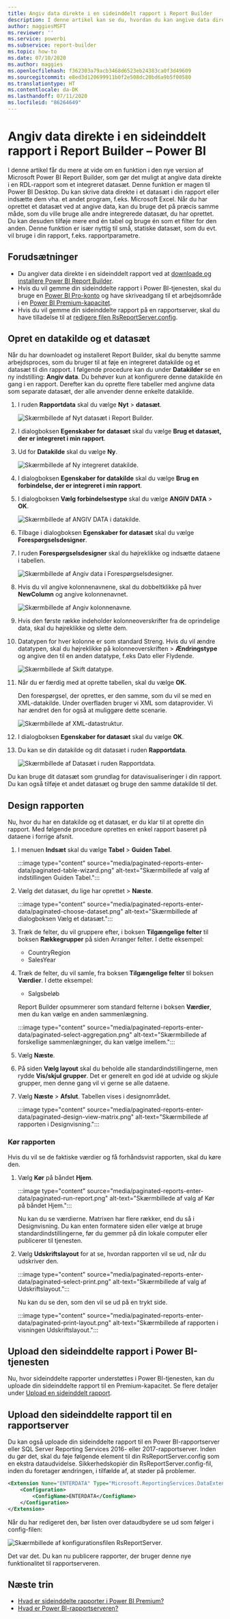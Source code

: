 ```yaml
---
title: Angiv data direkte i en sideinddelt rapport i Report Builder
description: I denne artikel kan se du, hvordan du kan angive data direkte i en sideinddelt rapport i Report Builder.
author: maggiesMSFT
ms.reviewer: ''
ms.service: powerbi
ms.subservice: report-builder
ms.topic: how-to
ms.date: 07/10/2020
ms.author: maggies
ms.openlocfilehash: f362303a79acb3468d6523eb24383ca0f3d49609
ms.sourcegitcommit: e8ed3d120699911b0f2e508dc20bd6a9b5f00580
ms.translationtype: HT
ms.contentlocale: da-DK
ms.lasthandoff: 07/11/2020
ms.locfileid: "86264649"
---
```

# <a name="enter-data-directly-in-a-paginated-report-in-report-builder---power-bi"></a>Angiv data direkte i en sideinddelt rapport i Report Builder – Power BI

I denne artikel får du mere at vide om en funktion i den nye version af Microsoft Power BI Report Builder, som gør det muligt at angive data direkte i en RDL-rapport som et integreret datasæt.  Denne funktion er magen til Power BI Desktop. Du kan skrive data direkte i et datasæt i din rapport eller indsætte dem vha. et andet program, f.eks. Microsoft Excel. Når du har oprettet et datasæt ved at angive data, kan du bruge det på præcis samme måde, som du ville bruge alle andre integrerede datasæt, du har oprettet. Du kan desuden tilføje mere end én tabel og bruge én som et filter for den anden. Denne funktion er især nyttig til små, statiske datasæt, som du evt. vil bruge i din rapport, f.eks. rapportparametre.
 
## <a name="prerequisites"></a>Forudsætninger

- Du angiver data direkte i en sideinddelt rapport ved at [downloade og installere Power BI Report Builder](https://aka.ms/pbireportbuilder). 
- Hvis du vil gemme din sideinddelte rapport i Power BI-tjenesten, skal du bruge en [Power BI Pro-konto](../fundamentals/service-self-service-signup-for-power-bi.md) og have skriveadgang til et arbejdsområde i en [Power BI Premium-kapacitet](../admin/service-premium-what-is.md).
- Hvis du vil gemme din sideinddelte rapport på en rapportserver, skal du have tilladelse til at [redigere filen RsReportServer.config](#upload-the-paginated-report-to-a-report-server).

## <a name="create-a-data-source-and-dataset"></a>Opret en datakilde og et datasæt

Når du har downloadet og installeret Report Builder, skal du benytte samme arbejdsproces, som du bruger til at føje en integreret datakilde og et datasæt til din rapport. I følgende procedure kan du under **Datakilder** se en ny indstilling: **Angiv data**.  Du behøver kun at konfigurere denne datakilde én gang i en rapport. Derefter kan du oprette flere tabeller med angivne data som separate datasæt, der alle anvender denne enkelte datakilde.

1. I ruden **Rapportdata** skal du vælge **Nyt** > **datasæt**.

    ![Skærmbillede af Nyt datasæt i Report Builder.](media/paginated-reports-enter-data/paginated-new-dataset.png)

1. I dialogboksen **Egenskaber for datasæt** skal du vælge **Brug et datasæt, der er integreret i min rapport**.

1. Ud for **Datakilde** skal du vælge **Ny**.

    ![Skærmbillede af Ny integreret datakilde.](media/paginated-reports-enter-data/paginated-new-data-source.png)

1. I dialogboksen **Egenskaber for datakilde** skal du vælge **Brug en forbindelse, der er integreret i min rapport**.
2. I dialogboksen **Vælg forbindelsestype** skal du vælge **ANGIV DATA** > **OK**.

    ![Skærmbillede af ANGIV DATA i datakilde.](media/paginated-reports-enter-data/paginated-data-source-properties-enter-data.png)

1. Tilbage i dialogboksen **Egenskaber for datasæt** skal du vælge **Forespørgselsdesigner**.
2. I ruden **Forespørgselsdesigner** skal du højreklikke og indsætte dataene i tabellen.

    ![Skærmbillede af Angiv data i Forespørgselsdesigner.](media/paginated-reports-enter-data/paginated-enter-data.png)

1. Hvis du vil angive kolonnenavnene, skal du dobbeltklikke på hver **NewColumn** og angive kolonnenavnet.

    ![Skærmbillede af Angiv kolonnenavne.](media/paginated-reports-enter-data/paginated-column-name.png)

1. Hvis den første række indeholder kolonneoverskrifter fra de oprindelige data, skal du højreklikke og slette dem.
    
9. Datatypen for hver kolonne er som standard Streng. Hvis du vil ændre datatypen, skal du højreklikke på kolonneoverskriften > **Ændringstype** og angive den til en anden datatype, f.eks Dato eller Flydende.

    ![Skærmbillede af Skift datatype.](media/paginated-reports-enter-data/paginated-data-type.png)

1. Når du er færdig med at oprette tabellen, skal du vælge **OK**.  

    Den forespørgsel, der oprettes, er den samme, som du vil se med en XML-datakilde. Under overfladen bruger vi XML som dataprovider.  Vi har ændret den for også at muliggøre dette scenarie.

    ![Skærmbillede af XML-datastruktur.](media/paginated-reports-enter-data/paginated-xml-data.png)

12. I dialogboksen **Egenskaber for datasæt** skal du vælge **OK**.

13. Du kan se din datakilde og dit datasæt i ruden **Rapportdata**.

    ![Skærmbillede af Datasæt i ruden Rapportdata.](media/paginated-reports-enter-data/paginated-report-data-pane.png)

Du kan bruge dit datasæt som grundlag for datavisualiseringer i din rapport. Du kan også tilføje et andet datasæt og bruge den samme datakilde til det.

## <a name="design-the-report"></a>Design rapporten

Nu, hvor du har en datakilde og et datasæt, er du klar til at oprette din rapport. Med følgende procedure oprettes en enkel rapport baseret på dataene i forrige afsnit.

1. I menuen **Indsæt** skal du vælge **Tabel** > **Guiden Tabel**.

    :::image type="content" source="media/paginated-reports-enter-data/paginated-table-wizard.png" alt-text="Skærmbillede af valg af indstillingen Guiden Tabel.":::

1. Vælg det datasæt, du lige har oprettet > **Næste**.

    :::image type="content" source="media/paginated-reports-enter-data/paginated-choose-dataset.png" alt-text="Skærmbillede af dialogboksen Vælg et datasæt.":::

2.  Træk de felter, du vil gruppere efter, i boksen **Tilgængelige felter** til boksen **Rækkegrupper** på siden Arranger felter. I dette eksempel:

    - CountryRegion
    - SalesYear

3.  Træk de felter, du vil samle, fra boksen **Tilgængelige felter** til boksen **Værdier**. I dette eksempel:

    - Salgsbeløb

    Report Builder opsummerer som standard felterne i boksen **Værdier**, men du kan vælge en anden sammenlægning.

    :::image type="content" source="media/paginated-reports-enter-data/paginated-select-aggregation.png" alt-text="Skærmbillede af forskellige sammenlægninger, du kan vælge imellem.":::
 
1. Vælg **Næste**.
4.  På siden **Vælg layout** skal du beholde alle standardindstillingerne, men rydde **Vis/skjul grupper**. Det er generelt en god idé at udvide og skjule grupper, men denne gang vil vi gerne se alle dataene.

5.  Vælg **Næste** > **Afslut**. Tabellen vises i designområdet.

    :::image type="content" source="media/paginated-reports-enter-data/paginated-design-view-matrix.png" alt-text="Skærmbillede af rapporten i Designvisning.":::

### <a name="run-the-report"></a>Kør rapporten

Hvis du vil se de faktiske værdier og få forhåndsvist rapporten, skal du køre den.

1. Vælg **Kør** på båndet **Hjem**.

    :::image type="content" source="media/paginated-reports-enter-data/paginated-run-report.png" alt-text="Skærmbillede af valg af Kør på båndet Hjem.":::

    Nu kan du se værdierne. Matrixen har flere rækker, end du så i Designvisning.  Du kan enten formatere siden eller vælge at bruge standardindstillingerne, før du gemmer på din lokale computer eller publicerer til tjenesten.

1. Vælg **Udskriftslayout** for at se, hvordan rapporten vil se ud, når du udskriver den.

    :::image type="content" source="media/paginated-reports-enter-data/paginated-select-print.png" alt-text="Skærmbillede af valg af Udskriftslayout.":::

    Nu kan du se den, som den vil se ud på en trykt side.

    :::image type="content" source="media/paginated-reports-enter-data/paginated-print-layout.png" alt-text="Skærmbillede af rapporten i visningen Udskriftslayout.":::

## <a name="upload-the-paginated-report-to-the-power-bi-service"></a>Upload den sideinddelte rapport i Power BI-tjenesten

Nu, hvor sideinddelte rapporter understøttes i Power BI-tjenesten, kan du uploade din sideinddelte rapport til en Premium-kapacitet. Se flere detaljer under [Upload en sideinddelt rapport](paginated-reports-save-to-power-bi-service.md).

## <a name="upload-the-paginated-report-to-a-report-server"></a>Upload den sideinddelte rapport til en rapportserver

Du kan også uploade din sideinddelte rapport til en Power BI-rapportserver eller SQL Server Reporting Services 2016- eller 2017-rapportserver. Inden du gør det, skal du føje følgende element til din RsReportServer.config som en ekstra dataudvidelse. Sikkerhedskopiér din RsReportServer.config-fil, inden du foretager ændringen, i tilfælde af, at støder på problemer.

```xml
<Extension Name="ENTERDATA" Type="Microsoft.ReportingServices.DataExtensions.XmlDPConnection,Microsoft.ReportingServices.DataExtensions">
    <Configuration>
        <ConfigName>ENTERDATA</ConfigName>
    </Configuration>
</Extension>
```

Når du har redigeret den, bør listen over dataudbydere se ud som følger i config-filen:

![Skærmbillede af konfigurationsfilen RsReportServer.](media/paginated-reports-enter-data/paginated-rsreportserver-config-file.png)

Det var det. Du kan nu publicere rapporter, der bruger denne nye funktionalitet til rapportserveren.

## <a name="next-steps"></a>Næste trin

- [Hvad er sideinddelte rapporter i Power BI Premium?](paginated-reports-report-builder-power-bi.md)
- [Hvad er Power BI-rapportserveren?](../report-server/get-started.md)
